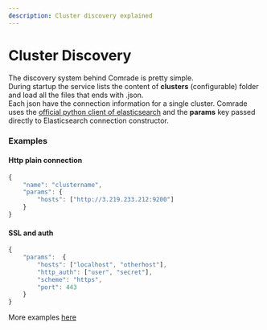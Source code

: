 ```yaml
---
description: Cluster discovery explained
---
```


# Cluster Discovery

The discovery system behind Comrade is pretty simple.  
During startup the service lists the content of **clusters** \(configurable\) folder and load all the files that ends with .json.  
Each json have the connection information for a single cluster. Comrade uses the [official python client of elasticsearch](https://elasticsearch-py.readthedocs.io/en/master/) and the **params** key passed directly to Elasticsearch connection constructor.

### Examples

#### Http plain connection

```javascript
{
    "name": "clustername",
    "params": {
        "hosts": ["http://3.219.233.212:9200"]
    }
}
```

#### SSL and auth

```javascript
{
    "params":  {
        "hosts": ["localhost", "otherhost"],
        "http_auth": ["user", "secret"],
        "scheme": "https",
        "port": 443
    }
}
```

More examples [here](https://elasticsearch-py.readthedocs.io/en/master/#ssl-and-authentication)

